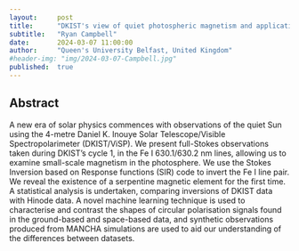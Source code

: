 ```yaml
---
layout:     post
title:      "DKIST's view of quiet photospheric magnetism and application of neural networks to the characterisation of Stokes profiles"
subtitle:   "Ryan Campbell"
date:       2024-03-07 11:00:00
author:     "Queen's University Belfast, United Kingdom"
#header-img: "img/2024-03-07-Campbell.jpg"
published:  true
---
```


## Abstract
A new era of solar physics commences with observations of the quiet Sun using the 4-metre Daniel K. Inouye Solar Telescope/Visible Spectropolarimeter (DKIST/ViSP). We present full-Stokes observations taken during DKIST’s cycle 1, in the Fe I 630.1/630.2 nm lines, allowing us to examine small-scale magnetism in the photosphere. We use the Stokes Inversion based on Response functions (SIR) code to invert the Fe I line pair. We reveal the existence of a serpentine magnetic element for the first time. A statistical analysis is undertaken, comparing inversions of DKIST data with Hinode data. A novel machine learning technique is used to characterise and contrast the shapes of circular polarisation signals found in the ground-based and space-based data, and synthetic observations produced from MANCHA simulations are used to aid our understanding of the differences between datasets.
